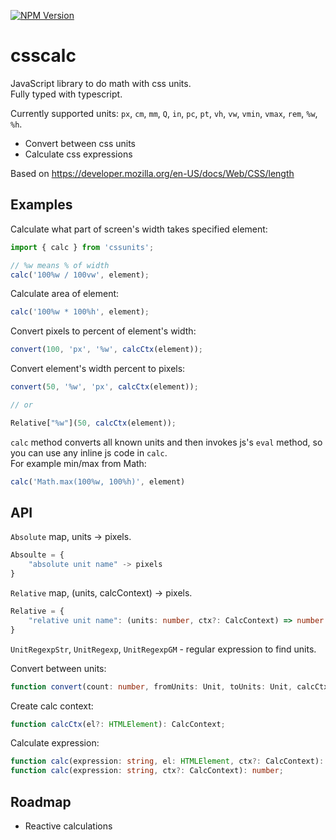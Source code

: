 [![NPM Version](https://badge.fury.io/js/csscalc.svg?style=flat)](https://www.npmjs.com/package/csscalc)

# csscalc

JavaScript library to do math with css units.  
Fully typed with typescript.

Currently supported units: `px`, `cm`, `mm`, `Q`, `in`, `pc`, `pt`, `vh`, `vw`, `vmin`, `vmax`, `rem`, `%w`, `%h`.

* Convert between css units
* Calculate css expressions

Based on https://developer.mozilla.org/en-US/docs/Web/CSS/length

## Examples

Calculate what part of screen's width takes specified element:
```js
import { calc } from 'cssunits';

// %w means % of width
calc('100%w / 100vw', element);
```

Calculate area of element:
```js
calc('100%w * 100%h', element);
```

Convert pixels to percent of element's width:
```js
convert(100, 'px', '%w', calcCtx(element));
```

Convert element's width percent to pixels:
```js
convert(50, '%w', 'px', calcCtx(element));

// or

Relative["%w"](50, calcCtx(element));
```

`calc` method converts all known units and then invokes js's `eval` method, so you can use any inline js code in `calc`.  
For example min/max from Math:
```ts
calc('Math.max(100%w, 100%h)', element)
```

## API

`Absolute` map, units -> pixels.  
```ts
Absoulte = {
    "absolute unit name" -> pixels
}
```

`Relative` map, (units, calcContext) -> pixels.  
```ts
Relative = {
    "relative unit name": (units: number, ctx?: CalcContext) => number
}
```

`UnitRegexpStr`, `UnitRegexp`, `UnitRegexpGM` - regular expression to find units.

Convert between units:
```ts
function convert(count: number, fromUnits: Unit, toUnits: Unit, calcCtx?: CalcContext): number;
```

Create calc context:
```ts
function calcCtx(el?: HTMLElement): CalcContext;
```

Calculate expression:
```ts
function calc(expression: string, el: HTMLElement, ctx?: CalcContext): number;
function calc(expression: string, ctx?: CalcContext): number;
```

## Roadmap

* Reactive calculations
